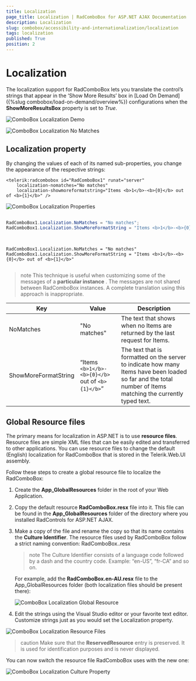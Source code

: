 ```yaml
---
title: Localization
page_title: Localization | RadComboBox for ASP.NET AJAX Documentation
description: Localization
slug: combobox/accessibility-and-internationalization/localization
tags: localization
published: True
position: 2
---
```


# Localization



The localization support for RadComboBox lets you translate the control’s strings that appear in the ‘Show More Results’ box in [Load On Demand]({%slug combobox/load-on-demand/overview%}) configurations when the **ShowMoreResultsBox** property is set to *True*.

![ComboBox Localization Demo](images/combobox_localizationshowmoredemo.PNG)

![ComboBox Localization No Matches](images/combobox_localizationnomatchesdemo.PNG)



## Localization property

By changing the values of each of its named sub-properties, you change the appearance of the respective strings:

````ASPNET
<telerik:radcombobox id="RadComboBox1" runat="server" 
	localization-nomatches="No matches"
	localization-showmoreformatstring="Items <b>1</b>-<b>{0}</b> out of <b>{1}</b>" />
````



![ComboBox Localization Properties](images/combobox_localizationpropertygrid.PNG)



````C#
	     
RadComboBox1.Localization.NoMatches = "No matches";
RadComboBox1.Localization.ShowMoreFormatString = "Items <b>1</b>-<b>{0}</b> out of <b>{1}</b>";
				
````
````VB.NET
	     
RadComboBox1.Localization.NoMatches = "No matches"
RadComboBox1.Localization.ShowMoreFormatString = "Items <b>1</b>-<b>{0}</b> out of <b>{1}</b>"
				
````


>note This technique is useful when customizing some of the messages of a **particular instance** . The messages are not shared between RadComboBox instances. A complete translation using this approach is inappropriate.
>



|  **Key**  |  **Value**  |  **Description**  |
| ------ | ------ | ------ |
|NoMatches|"No matches"|The text that shows when no Items are returned by the last request for Items.|
|ShowMoreFormatString|“Items `<b>1</b>-<b>{0}</b>` out of `<b>{1}</b>`”|The text that is formatted on the server to indicate how many Items have been loaded so far and the total number of Items matching the currently typed text.|

## Global Resource files

The primary means for localization in ASP.NET is to use **resource files**. Resource files are simple XML files that can be easily edited and transferred to other applications. You can use resource files to change the default (English) localization for RadComboBox that is stored in the Telerik.Web.UI assembly.

Follow these steps to create a global resource file to localize the RadComboBox:

1. Create the **App_GlobalResources** folder in the root of your Web Application.

2. Copy the default resource **RadComboBox.resx** file into it. This file can be found in the **App_GlobalResources** folder of the directory where you installed RadControls for ASP.NET AJAX.

3. Make a copy of the file and rename the copy so that its name contains the **Culture Identifier**. The resource files used by RadComboBox follow a strict naming convention: RadComboBox.<Culture Identifier>.resx

	>note The Culture Identifier consists of a language code followed by a dash and the country code. Example: “en-US”, “fr-CA” and so on.
	>


	For example, add the **RadComboBox.en-AU.resx** file to the App_GlobalResources folder (both localization files should be present there):

	![ComboBox Localization Global Resource](images/combobox_localizationappglobalresources.PNG)



4. Edit the strings using the Visual Studio editor or your favorite text editor. Customize strings just as you would set the Localization property.

![ComboBox Localization Resource Files](images/combobox_localizationresourcefileedit.PNG)

>caution Make sure that the **ReservedResource** entry is preserved. It is used for identification purposes and is never displayed.
>


You can now switch the resource file RadComboBox uses with the new one:

![ComboBox Localization Culture Property](images/combobox_localizationpropertygridculture.PNG)
